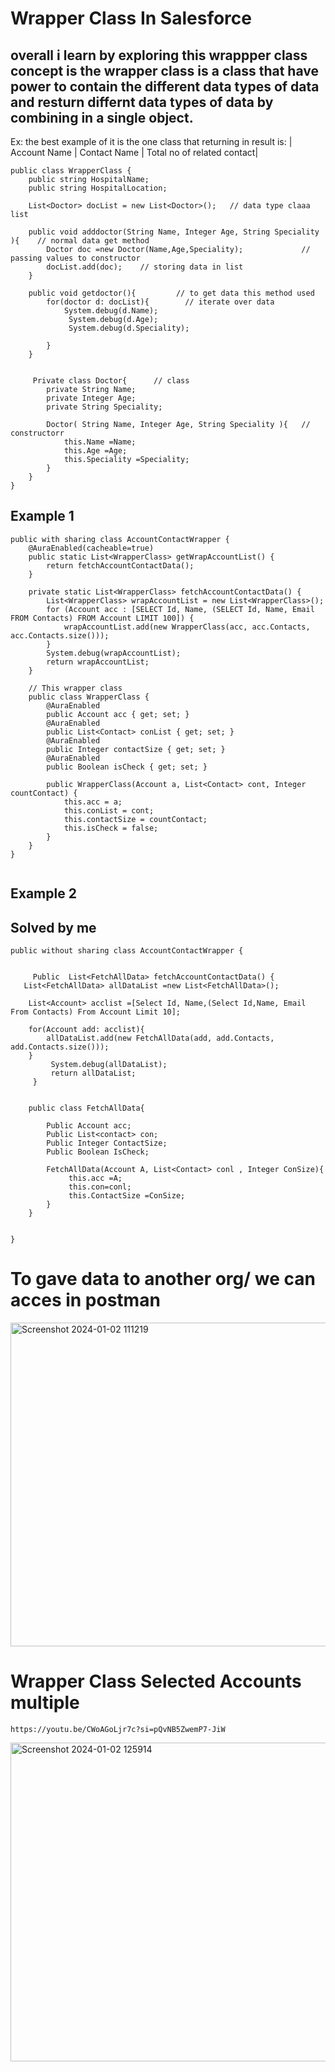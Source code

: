 
# Wrapper Class In Salesforce

## overall i learn by exploring this wrappper class concept is the wrapper class is a class that have power to contain the different data types of data and resturn differnt data types of data by combining in a single object.

Ex:  the best example of it is the one class that returning in result is:  | Account Name | Contact Name | Total no of related contact|

```
public class WrapperClass {
    public string HospitalName;
    public string HospitalLocation;
    
    List<Doctor> docList = new List<Doctor>();   // data type claaa list
    
    public void adddoctor(String Name, Integer Age, String Speciality ){    // normal data get method
        Doctor doc =new Doctor(Name,Age,Speciality);             // passing values to constructor
        docList.add(doc);    // storing data in list
    }
    
    public void getdoctor(){         // to get data this method used
        for(doctor d: docList){        // iterate over data
            System.debug(d.Name);
             System.debug(d.Age);
             System.debug(d.Speciality);
            
        }
    }

   
     Private class Doctor{      // class 
        private String Name;
        private Integer Age;
        private String Speciality;
        
        Doctor( String Name, Integer Age, String Speciality ){   // constructorr
            this.Name =Name;
            this.Age =Age;
            this.Speciality =Speciality; 
        }
    }
}

```

## Example 1
```
public with sharing class AccountContactWrapper {
    @AuraEnabled(cacheable=true)
    public static List<WrapperClass> getWrapAccountList() {
        return fetchAccountContactData();
    }

    private static List<WrapperClass> fetchAccountContactData() {
        List<WrapperClass> wrapAccountList = new List<WrapperClass>();
        for (Account acc : [SELECT Id, Name, (SELECT Id, Name, Email FROM Contacts) FROM Account LIMIT 100]) {
            wrapAccountList.add(new WrapperClass(acc, acc.Contacts, acc.Contacts.size()));
        }
        System.debug(wrapAccountList);
        return wrapAccountList;
    }

    // This wrapper class 
    public class WrapperClass {
        @AuraEnabled
        public Account acc { get; set; }
        @AuraEnabled
        public List<Contact> conList { get; set; }
        @AuraEnabled
        public Integer contactSize { get; set; }
        @AuraEnabled
        public Boolean isCheck { get; set; }

        public WrapperClass(Account a, List<Contact> cont, Integer countContact) {
            this.acc = a;
            this.conList = cont;
            this.contactSize = countContact;
            this.isCheck = false;
        }
    }
}


```

## Example 2 
 ## Solved by me
```
public without sharing class AccountContactWrapper {
  
    
     Public  List<FetchAllData> fetchAccountContactData() {
   List<FetchAllData> allDataList =new List<FetchAllData>();
    
    List<Account> acclist =[Select Id, Name,(Select Id,Name, Email From Contacts) From Account Limit 10];
    
    for(Account add: acclist){
        allDataList.add(new FetchAllData(add, add.Contacts, add.Contacts.size()));
    }
         System.debug(allDataList);
         return allDataList;
     } 
    
    
    public class FetchAllData{
        
        Public Account acc;
        Public List<contact> con;
        Public Integer ContactSize;
        Public Boolean IsCheck;
         
        FetchAllData(Account A, List<Contact> conl , Integer ConSize){
             this.acc =A;
             this.con=conl;
             this.ContactSize =ConSize;
        }         
    }
    
    
}

```



# To gave data to another org/ we can acces in postman

<img width="518" alt="Screenshot 2024-01-02 111219" src="https://github.com/gaurravlokhande/Javascript-for-Salesforce-Developers-Lwc-Components-1.md/assets/119065314/f28565b5-5507-4a59-9ae2-5902a2c21f45">



# Wrapper Class Selected Accounts multiple
```
https://youtu.be/CWoAGoLjr7c?si=pQvNB5ZwemP7-JiW
```
<img width="510" alt="Screenshot 2024-01-02 125914" src="https://github.com/gaurravlokhande/Javascript-for-Salesforce-Developers-Lwc-Components-1.md/assets/119065314/26cf1200-15e3-4f46-8c3d-5050ab4c4255">


